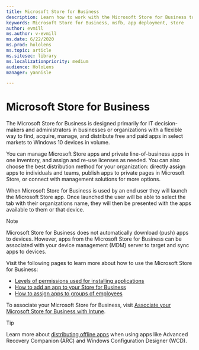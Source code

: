 ```yaml
---
title: Microsoft Store for Business
description: Learn how to work with the Microsoft Store for Business to publish your mixed reality applications to the world. 
keywords: Microsoft Store for Business, msfb, app deployment, store
author: evmill
ms.author: v-evmill
ms.date: 6/22/2020
ms.prod: hololens
ms.topic: article
ms.sitesec: library
ms.localizationpriority: medium
audience: HoloLens
manager: yannisle

---
```


# Microsoft Store for Business

The Microsoft Store for Business is designed primarily for IT decision-makers and administrators in businesses or organizations with a flexible way to find, acquire, manage, and distribute free and paid apps in select markets to Windows 10 devices in volume. 

You can manage Microsoft Store apps and private line-of-business apps in one inventory, and assign and re-use licenses as needed. You can also choose the best distribution method for your organization: directly assign apps to individuals and teams, publish apps to private pages in Microsoft Store, or connect with management solutions for more options.

When Microsoft Store for Business is used by an end user they will launch the Microsoft Store app. Once launched the user will be able to select the tab with their organizations name, they will then be presented with the apps available to them or that device.

> [!Note] 
> Microsoft Store for Business does not automatically download (push) apps to devices. However, apps from the Microsoft Store for Business can be associated with your device management (MDM) server to target and sync apps to devices.

Visit the following pages to learn more about how to use the Microsoft Store for Business:
* [Levels of permissions used for installing applications](https://docs.microsoft.com/mem/intune/configuration/device-restrictions-windows-holographic#app-store)
* [How to add an app to your Store for Business](https://docs.microsoft.com/mem/intune/apps/store-apps-windows)
* [How to assign apps to groups of employees](https://docs.microsoft.com/mem/intune/apps/windows-store-for-business)

To associate your Microsoft Store for Business, visit [Associate your Microsoft Store for Business with Intune](https://docs.microsoft.com/mem/intune/apps/windows-store-for-business#associate-your-microsoft-store-for-business-account-with-intune).

> [!Tip] 
> Learn more about [distributing offline apps](https://docs.microsoft.com/microsoft-store/distribute-offline-apps) when using apps like Advanced Recovery Companion (ARC) and Windows Configuration Designer (WCD).
